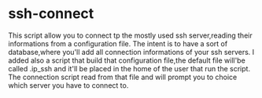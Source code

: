 # ssh-connect
This script allow you to connect tp the mostly used ssh server,reading their informations from a configuration file.
The intent is to have a sort of database,where you'll add all connection informations of your ssh servers.
I added also a script that build that configuration file,the default file will'be called .ip_ssh and it'll be placed in the home of the user that run the script.
The connection script read from that file and will prompt you to choice which server you have to connect to. 
